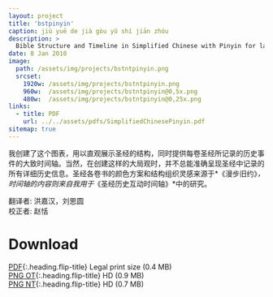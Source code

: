 ```yaml
---
layout: project
title: 'bstpinyin'
caption: jiù yuē de jià gòu yǔ shí jiān zhóu
description: >
  Bible Structure and Timeline in Simplified Chinese with Pinyin for language learners.
date: 8 Jan 2010
image: 
  path: /assets/img/projects/bstntpinyin.png
  srcset: 
    1920w: /assets/img/projects/bstntpinyin.png
    960w:  /assets/img/projects/bstntpinyin@0,5x.png
    480w:  /assets/img/projects/bstntpinyin@0,25x.png
links:
  - title: PDF
    url: ../../assets/pdfs/SimplifiedChinesePinyin.pdf
sitemap: true
---
```

我创建了这个图表，用以直观展示圣经的结构，同时提供每卷圣经所记录的历史事件的大致时间轴。当然，在创建这样的大局观时，并不总能准确呈现圣经中记录的所有详细历史信息。圣经各卷书的颜色方案和结构组织灵感来源于*《漫步旧约》*，时间轴的内容则来自我用于*《圣经历史互动时间轴》*中的研究。

翻译者: 洪嘉汉，刘思圆  
校正者: 赵恬

# Download
[PDF](../assets/pdfs/SimplifiedChinesePinyin.pdf){:.heading.flip-title} <span class="icon-file-pdf"></span> Legal print size (0.4 MB)  
[PNG OT](../assets/img/hd/bstothdpinyin.png){:.heading.flip-title} <span class="icon-file-picture"></span> HD (0.9 MB)  
[PNG NT](../assets/img/hd/bstnthdpinyin.png){:.heading.flip-title} <span class="icon-file-picture"></span> HD (0.7 MB)